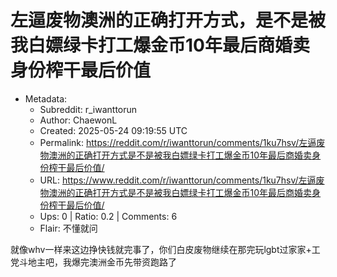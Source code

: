 # 左逼废物澳洲的正确打开方式，是不是被我白嫖绿卡打工爆金币10年最后商婚卖身份榨干最后价值

- Metadata:
  - Subreddit: r_iwanttorun
  - Author: ChaewonL
  - Created: 2025-05-24 09:19:55 UTC
  - Permalink: https://reddit.com/r/iwanttorun/comments/1ku7hsv/左逼废物澳洲的正确打开方式是不是被我白嫖绿卡打工爆金币10年最后商婚卖身份榨干最后价值/
  - URL: https://www.reddit.com/r/iwanttorun/comments/1ku7hsv/左逼废物澳洲的正确打开方式是不是被我白嫖绿卡打工爆金币10年最后商婚卖身份榨干最后价值/
  - Ups: 0 | Ratio: 0.2 | Comments: 6
  - Flair: 不懂就问


就像whv一样来这边挣快钱就完事了，你们白皮废物继续在那完玩lgbt过家家+工党斗地主吧，我爆完澳洲金币先带资跑路了

